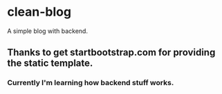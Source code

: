 # clean-blog

A simple blog with backend.

## Thanks to get startbootstrap.com for providing the static template.

### Currently I'm learning how backend stuff works.
